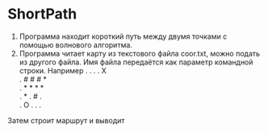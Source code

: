# ShortPath
1. Программа находит короткий путь между двумя точками с помощью волнового алгоритма.
2. Программа читает карту из текстового файла coor.txt, можно подать из другого файла. 
Имя файла передаётся как параметр командной строки.
Например
.	.	.	. X<br>
.	#	#	#	*<br>
.	*	*	*	*<br>
.	*	.	#	.<br>
.	О	.	.	.<br>

Затем строит маршрут и выводит
